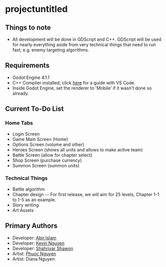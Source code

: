 # projectuntitled

## Things to note
- All development will be done in GDScript and C++. GDScript will be used for nearly everything aside from very technical things that need to run fast; e.g. enemy targeting algorithms.

## Requirements
- Godot Engine 4.1.1
- C++ Compiler installed; click [here](https://code.visualstudio.com/docs/cpp/config-mingw) for a guide with VS Code.
- Inside Godot Engine, set the renderer to 'Mobile' if it wasn't done so already.

## Current To-Do List
### Home Tabs
- Login Screen
- Game Main Screen (Home)
- Options Screen (volume and other)
- Heroes Screen (shows all units and allows to make active team)
- Battle Screen (allow for chapter select)
- Shop Screen (purchase currency)
- Summon Screen (summon units)
### Technical Things
- Battle algorithm
- Chapter design
-- For first release, we will aim for 25 levels, Chapter 1-1 to 1-5 as an example.
- Story writing
- Art Assets

## Primary Authors
- Developer: [Abir Islam](https://github.com/abirislam)
- Developer: [Kevin Nguyen](https://github.com/kevin-nguyen7)
- Developer: [Shahriyar Shawon](https://github.com/shahriyarshawon)
- Artist: [Phuoc Nguyen](https://github.com/saltedbanana)
- Artist: Diana Nguyen
